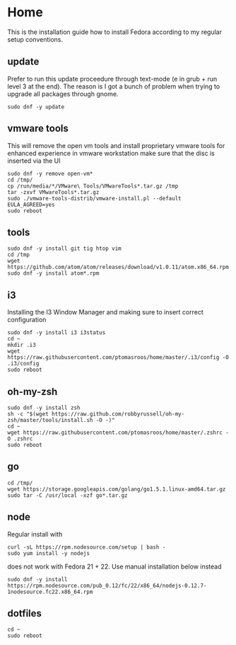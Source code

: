 # Home

This is the installation guide how to install Fedora according to my regular setup conventions.

## update

Prefer to run this update proceedure through text-mode (e in grub + run level 3 at the end). The reason is I got a bunch of problem when trying to upgrade all packages through gnome.

```
sudo dnf -y update
```

## vmware tools

This will remove the open vm tools and install proprietary vmware tools for enhanced experience in vmware workstation make sure that the disc is inserted via the UI

```
sudo dnf -y remove open-vm*
cd /tmp/
cp /run/media/*/VMware\ Tools/VMwareTools*.tar.gz /tmp
tar -zxvf VMwareTools*.tar.gz
sudo ./vmware-tools-distrib/vmware-install.pl --default EULA_AGREED=yes
sudo reboot
```

## tools

```
sudo dnf -y install git tig htop vim
cd /tmp
wget https://github.com/atom/atom/releases/download/v1.0.11/atom.x86_64.rpm
sudo dnf -y install atom*.rpm
```

## i3

Installing the I3 Window Manager and making sure to insert correct configuration

```
sudo dnf -y install i3 i3status
cd ~
mkdir .i3
wget https://raw.githubusercontent.com/ptomasroos/home/master/.i3/config -O .i3/config
sudo reboot
```


## oh-my-zsh
```
sudo dnf -y install zsh
sh -c "$(wget https://raw.github.com/robbyrussell/oh-my-zsh/master/tools/install.sh -O -)"
cd ~
wget https://raw.githubusercontent.com/ptomasroos/home/master/.zshrc -O .zshrc
sudo reboot
```

## go

```
cd /tmp/
wget https://storage.googleapis.com/golang/go1.5.1.linux-amd64.tar.gz
sudo tar -C /usr/local -xzf go*.tar.gz
```

## node
Regular install with 
```
curl -sL https://rpm.nodesource.com/setup | bash -
sudo yum install -y nodejs
```
does not work with Fedora 21 + 22. Use manual installation below instead

```
sudo dnf -y install https://rpm.nodesource.com/pub_0.12/fc/22/x86_64/nodejs-0.12.7-1nodesource.fc22.x86_64.rpm
```

## dotfiles
```
cd ~
sudo reboot
```
